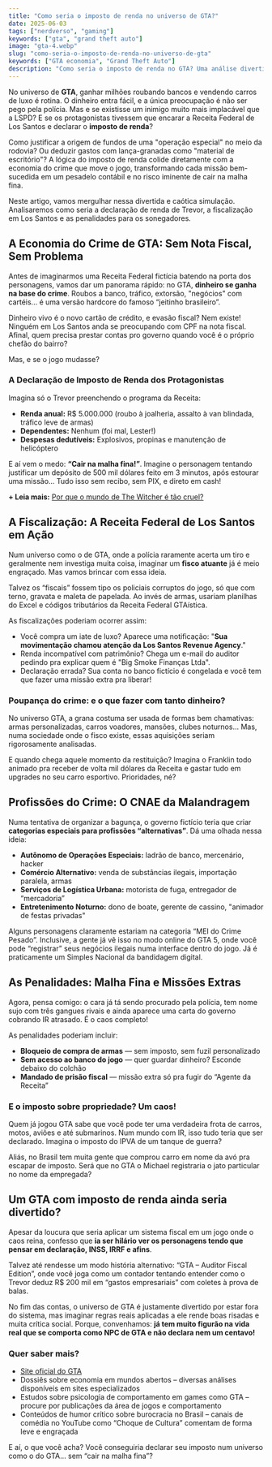```yaml
---
title: "Como seria o imposto de renda no universo de GTA?"
date: 2025-06-03
tags: ["nerdverso", "gaming"]
keywords: ["gta", "grand theft auto"]
image: "gta-4.webp"
slug: "como-seria-o-imposto-de-renda-no-universo-de-gta"
keywords: ["GTA economia", "Grand Theft Auto"]
description: "Como seria o imposto de renda no GTA? Uma análise divertida de como Trevor e CJ declarariam seus milhões para a Receita!"
---
```


No universo de **GTA**, ganhar milhões roubando bancos e vendendo carros de luxo é rotina. O dinheiro entra fácil, e a única preocupação é não ser pego pela polícia. Mas e se existisse um inimigo muito mais implacável que a LSPD? E se os protagonistas tivessem que encarar a Receita Federal de Los Santos e declarar o **imposto de renda**?

Como justificar a origem de fundos de uma "operação especial" no meio da rodovia? Ou deduzir gastos com lança-granadas como "material de escritório"? A lógica do imposto de renda colide diretamente com a economia do crime que move o jogo, transformando cada missão bem-sucedida em um pesadelo contábil e no risco iminente de cair na malha fina.

Neste artigo, vamos mergulhar nessa divertida e caótica simulação. Analisaremos como seria a declaração de renda de Trevor, a fiscalização em Los Santos e as penalidades para os sonegadores.

## A Economia do Crime de GTA: Sem Nota Fiscal, Sem Problema

Antes de imaginarmos uma Receita Federal fictícia batendo na porta dos personagens, vamos dar um panorama rápido: no GTA, **dinheiro se ganha na base do crime**. Roubos a banco, tráfico, extorsão, "negócios" com cartéis... é uma versão hardcore do famoso “jeitinho brasileiro”.

Dinheiro vivo é o novo cartão de crédito, e evasão fiscal? Nem existe! Ninguém em Los Santos anda se preocupando com CPF na nota fiscal. Afinal, quem precisa prestar contas pro governo quando você é o próprio chefão do bairro?

Mas, e se o jogo mudasse?

### A Declaração de Imposto de Renda dos Protagonistas

Imagina só o Trevor preenchendo o programa da Receita:

*   **Renda anual:** R$ 5.000.000 (roubo à joalheria, assalto à van blindada, tráfico leve de armas)
*   **Dependentes:** Nenhum (foi mal, Lester!)
*   **Despesas dedutíveis:** Explosivos, propinas e manutenção de helicóptero

E aí vem o medo: **“Cair na malha fina!”**. Imagine o personagem tentando justificar um depósito de 500 mil dólares feito em 3 minutos, após estourar uma missão... Tudo isso sem recibo, sem PIX, e direto em cash!

**+ Leia mais:** [Por que o mundo de The Witcher é tão cruel?](/por-que-o-mundo-de-the-witcher-e-tao-cruel/)

## A Fiscalização: A Receita Federal de Los Santos em Ação

Num universo como o de GTA, onde a polícia raramente acerta um tiro e geralmente nem investiga muita coisa, imaginar um **fisco atuante** já é meio engraçado. Mas vamos brincar com essa ideia.

Talvez os “fiscais” fossem tipo os policiais corruptos do jogo, só que com terno, gravata e maleta de papelada. Ao invés de armas, usariam planilhas do Excel e códigos tributários da Receita Federal GTAística.

As fiscalizações poderiam ocorrer assim:

*   Você compra um iate de luxo? Aparece uma notificação: "**Sua movimentação chamou atenção da Los Santos Revenue Agency**."
*   Renda incompatível com patrimônio? Chega um e-mail do auditor pedindo pra explicar quem é "Big Smoke Finanças Ltda".
*   Declaração errada? Sua conta no banco fictício é congelada e você tem que fazer uma missão extra pra liberar!

### Poupança do crime: e o que fazer com tanto dinheiro?

No universo GTA, a grana costuma ser usada de formas bem chamativas: armas personalizadas, carros voadores, mansões, clubes noturnos... Mas, numa sociedade onde o fisco existe, essas aquisições seriam rigorosamente analisadas.

E quando chega aquele momento da restituição? Imagina o Franklin todo animado pra receber de volta mil dólares da Receita e gastar tudo em upgrades no seu carro esportivo. Prioridades, né?

## Profissões do Crime: O CNAE da Malandragem

Numa tentativa de organizar a bagunça, o governo fictício teria que criar **categorias especiais para profissões “alternativas”**. Dá uma olhada nessa ideia:

*   **Autônomo de Operações Especiais:** ladrão de banco, mercenário, hacker
*   **Comércio Alternativo:** venda de substâncias ilegais, importação paralela, armas
*   **Serviços de Logística Urbana:** motorista de fuga, entregador de “mercadoria”
*   **Entretenimento Noturno:** dono de boate, gerente de cassino, "animador de festas privadas"

Alguns personagens claramente estariam na categoria “MEI do Crime Pesado”. Inclusive, a gente já vê isso no modo online do GTA 5, onde você pode “registrar” seus negócios ilegais numa interface dentro do jogo. Já é praticamente um Simples Nacional da bandidagem digital.

## As Penalidades: Malha Fina e Missões Extras

Agora, pensa comigo: o cara já tá sendo procurado pela polícia, tem nome sujo com três gangues rivais e ainda aparece uma carta do governo cobrando IR atrasado. É o caos completo!

As penalidades poderiam incluir:

*   **Bloqueio de compra de armas** — sem imposto, sem fuzil personalizado
*   **Sem acesso ao banco do jogo** — quer guardar dinheiro? Esconde debaixo do colchão
*   **Mandado de prisão fiscal** — missão extra só pra fugir do “Agente da Receita”

### E o imposto sobre propriedade? Um caos!

Quem já jogou GTA sabe que você pode ter uma verdadeira frota de carros, motos, aviões e até submarinos. Num mundo com IR, isso tudo teria que ser declarado. Imagina o imposto do IPVA de um tanque de guerra?

Aliás, no Brasil tem muita gente que comprou carro em nome da avó pra escapar de imposto. Será que no GTA o Michael registraria o jato particular no nome da empregada?

## Um GTA com imposto de renda ainda seria divertido?

Apesar da loucura que seria aplicar um sistema fiscal em um jogo onde o caos reina, confesso que **ia ser hilário ver os personagens tendo que pensar em declaração, INSS, IRRF e afins**.

Talvez até rendesse um modo história alternativo: “GTA – Auditor Fiscal Edition”, onde você joga como um contador tentando entender como o Trevor deduz R$ 200 mil em “gastos empresariais” com coletes à prova de balas.

No fim das contas, o universo de GTA é justamente divertido por estar fora do sistema, mas imaginar regras reais aplicadas a ele rende boas risadas e muita crítica social. Porque, convenhamos: **já tem muito figurão na vida real que se comporta como NPC de GTA e não declara nem um centavo!**

### Quer saber mais?

*   [Site oficial do GTA](https://rockstargames.com)
*   Dossiês sobre economia em mundos abertos – diversas análises disponíveis em sites especializados
*   Estudos sobre psicologia de comportamento em games como GTA – procure por publicações da área de jogos e comportamento
*   Conteúdos de humor crítico sobre burocracia no Brasil – canais de comédia no YouTube como “Choque de Cultura” comentam de forma leve e engraçada

E aí, o que você acha? Você conseguiria declarar seu imposto num universo como o do GTA… sem “cair na malha fina”?